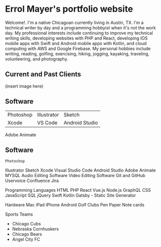 # Errol Mayer's portfolio website


Welcome!. I'm a native Chicagoan currently living in Austin, TX. I'm a technical writer by day and a programming hobbyist when it's not the work day. My professional interests include continuing to improve my technical writing skills, developing websites with PHP and React, developing IOS mobile apps with Swift and Android mobile apps with Kotlin, and cloud computing with AWS and Google Firebase. My personal hobbies include writing, reading, golfing, exercising, hiking, jogging, kayaking, traveling, volunteering, and photography.

## Current and Past Clients

(insert image here)

## Software

<table>
   <tr>
     <td>Photoshop</td>
     <td>Illustrator</td>
     <td>Sketch</td>
  </tr>
  <tr>
    <td>Xcode</td>
    <td>VS Code</td>
    <td>Android Studio</td>
  </td>
</table>
    <td>Adobe Animate</td>
    
 ## Software   
    Photoshop
Illustrator
Sketch
Xcode
Visual Studio Code
Android Studio
Adobe Animate
MYSQL
Audio Editing Software
Video Editing Software
Git and GitHub
Uservoice
Confluence
Jira


 Programming Languages
HTML
PHP
React
Vue.js
Node.js
GraphQL
CSS
JavaScript
SQL
jQuery
Swift
Kotlin
Gatsby - Static Site Generator


Hardware
Mac
iPad
iPhone
Android
Golf Clubs
Pen
Paper
Note cards

Sports Teams
- Chicago Cubs
- Nebraska Cornhuskers
- Chicago Bears
- Angel City FC





